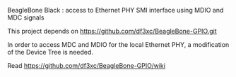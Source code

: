 BeagleBone Black : access to Ethernet PHY SMI interface using MDIO and MDC signals

This project depends on https://github.com/df3xc/BeagleBone-GPIO.git


In order to access MDC and MDIO for the local Ethernet PHY,
a modification of the Device Tree is needed.

Read https://github.com/df3xc/BeagleBone-GPIO/wiki

